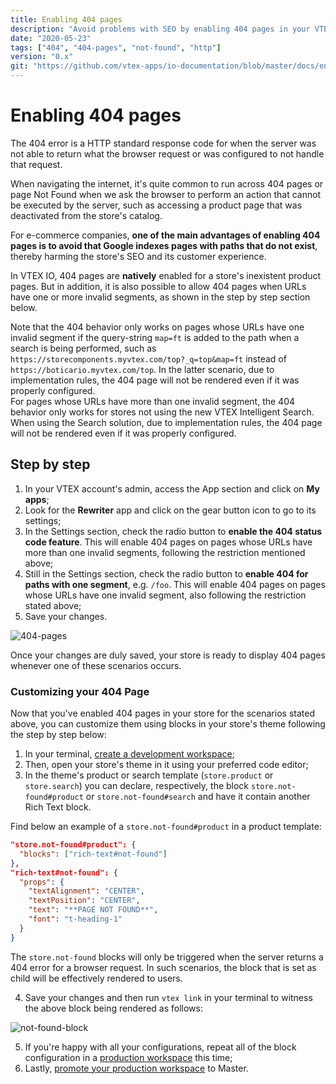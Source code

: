 ```yaml
---
title: Enabling 404 pages
description: "Avoid problems with SEO by enabling 404 pages in your VTEX IO store."
date: "2020-05-23"
tags: ["404", "404-pages", "not-found", "http"]
version: "0.x"
git: "https://github.com/vtex-apps/io-documentation/blob/master/docs/en/Recipes/store-management/enabling-404-pages.md"
---
```


# Enabling 404 pages

The 404 error is a HTTP standard response code for when the server was not able to return what the browser request or was configured to not handle that request.

When navigating the internet, it's quite common to run across 404 pages or page Not Found when we ask the browser to perform an action that cannot be executed by the server, such as accessing a product page that was deactivated from the store's catalog.

For e-commerce companies, **one of the main advantages of enabling 404 pages is to avoid that Google indexes pages with paths that do not exist**, thereby harming the store's SEO and its customer experience.

In VTEX IO, 404 pages are **natively** enabled for a store's inexistent product pages. But in addition, it is also possible to allow 404 pages when URLs have one or more invalid segments, as shown in the step by step section below.

<div class="alert alert-warning">
Note that the 404 behavior only works on pages whose URLs have one invalid segment if the query-string <code>map=ft</code> is added to the path when a search is being performed, such as <code>https://storecomponents.myvtex.com/top?_q=top&map=ft</code> instead of <code>https://boticario.myvtex.com/top</code>. In the latter scenario, due to implementation rules, the 404 page will not be rendered even if it was properly configured.
</div>

<div class="alert alert-warning">
For pages whose URLs have more than one invalid segment, the 404 behavior only works for stores not using the new VTEX Intelligent Search. When using the Search solution, due to implementation rules, the 404 page will not be rendered even if it was properly configured.
</div>

## Step by step

1. In your VTEX account's admin, access the App section and click on **My apps**;
2. Look for the **Rewriter** app and click on the gear button icon to go to its settings;
3. In the Settings section, check the radio button to **enable the 404 status code feature**. This will enable 404 pages on pages whose URLs have more than one invalid segments, following the restriction mentioned above;
4. Still in the Settings section, check the radio button to **enable 404 for paths with one segment**, e.g. `/foo`. This will enable 404 pages on pages whose URLs have one invalid segment, also following the restriction stated above;
5. Save your changes.

![404-pages](https://user-images.githubusercontent.com/52087100/82736157-cbea2480-9cfd-11ea-9efc-6a6c62467c5b.gif)

Once your changes are duly saved, your store is ready to display 404 pages whenever one of these scenarios occurs.

### Customizing your 404 Page

Now that you've enabled 404 pages in your store for the scenarios stated above, you can customize them using blocks in your store's theme following the step by step below:

1. In your terminal, [create a development workspace](https://vtex.io/docs/recipes/development/creating-a-development-workspace/);
2. Then, open your store's theme in it using your preferred code editor;
3. In the theme's product or search template (`store.product` or `store.search`) you can declare, respectively, the block `store.not-found#product` or `store.not-found#search`  and have it contain another Rich Text block. 

 Find below an example of a `store.not-found#product` in a product template: 
 
```json
"store.not-found#product": {
  "blocks": ["rich-text#not-found"]
},
"rich-text#not-found": {
  "props": {
    "textAlignment": "CENTER",
    "textPosition": "CENTER",
    "text": "**PAGE NOT FOUND**",
    "font": "t-heading-1"
  }
}
```

<div class="alert alert-info">
The <code>store.not-found</code> blocks will only be triggered when the server returns a 404 error for a browser request. In such scenarios, the block that is set as child will be effectively rendered to users.
</div>

4. Save your changes and then run `vtex link` in your terminal to witness the above block being rendered as follows:  

![not-found-block](https://user-images.githubusercontent.com/52087100/76447318-4108b780-63a7-11ea-9b03-77413e0e4855.png)

5. If you're happy with all your configurations, repeat all of the block configuration in a [production workspace](https://vtex.io/docs/recipes/store/creating-a-production-workspace) this time;
6. Lastly, [promote your production workspace](https://vtex.io/docs/recipes/store/promoting-a-workspace-to-master) to Master.
